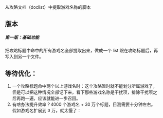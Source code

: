 从攻略文档（doclist）中提取游戏名称的脚本

## 版本

##### 第一版：基础功能

把攻略标题中命中的所有游戏名全部提取出来，做成一个 list 跟在攻略标题后，再写入到另一个文件。

## 等待优化：

1. 一个攻略标题命中两个以上游戏名时：这个攻略暂时就不能划分所属游戏了，但是可以把这种情况全部记下来，看下那些游戏名称是干扰项，排除干扰项之后再跑一遍，应该就能进一步召回。
2. 有啥办法提升效率？4000 个游戏名 + 30 万个标题，目测需要十分钟左右。假如游戏名扩展到 3 万，就太慢了：
